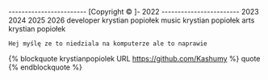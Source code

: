 ------------------------ [Copyright © ]- 2022 ------------------------ 
2023
2024
2025
2026
developer
krystian popiołek 
music 
krystian popiołek 
arts
krystian popiołek 

```
Hej myślę ze to niedziala na komputerze ale to naprawie

```
{% blockquote krystianpopiolek URL https://github.com/Kashumy %}
quote
{% endblockquote %}
